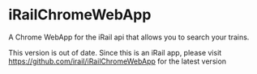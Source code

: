 iRailChromeWebApp
=================

A Chrome WebApp for the iRail api that allows you to search your trains.

This version is out of date.
Since this is an iRail app, please visit https://github.com/irail/iRailChromeWebApp for the latest version
